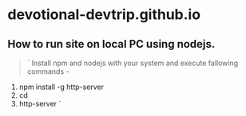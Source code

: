 # devotional-devtrip.github.io

## How to run site on local PC using nodejs. 

> ` Install npm and nodejs with your system and execute fallowing commands -

1. npm install -g http-server
2. cd <projec dir>
3. http-server `
